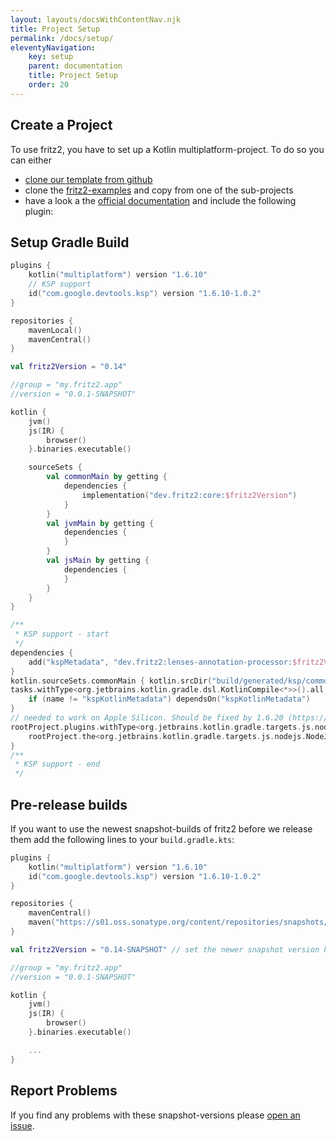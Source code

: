 ```yaml
---
layout: layouts/docsWithContentNav.njk
title: Project Setup
permalink: /docs/setup/
eleventyNavigation:
    key: setup
    parent: documentation
    title: Project Setup
    order: 20
---
```


## Create a Project

To use fritz2, you have to set up a Kotlin multiplatform-project. To do so you can either
* [clone our template from github](https://github.com/jwstegemann/fritz2-template)
* clone the [fritz2-examples](https://github.com/jamowei/fritz2-examples) and copy from one of the sub-projects
* have a look a the [official documentation](https://kotlinlang.org/docs/reference/building-mpp-with-gradle.html#setting-up-a-multiplatform-project) and include the following plugin:

## Setup Gradle Build

```kotlin
plugins {
    kotlin("multiplatform") version "1.6.10"
    // KSP support
    id("com.google.devtools.ksp") version "1.6.10-1.0.2"
}

repositories {
    mavenLocal()
    mavenCentral()
}

val fritz2Version = "0.14"

//group = "my.fritz2.app"
//version = "0.0.1-SNAPSHOT"

kotlin {
    jvm()
    js(IR) {
        browser()
    }.binaries.executable()

    sourceSets {
        val commonMain by getting {
            dependencies {
                implementation("dev.fritz2:core:$fritz2Version")
            }
        }
        val jvmMain by getting {
            dependencies {
            }
        }
        val jsMain by getting {
            dependencies {
            }
        }
    }
}

/**
 * KSP support - start
 */
dependencies {
    add("kspMetadata", "dev.fritz2:lenses-annotation-processor:$fritz2Version")
}
kotlin.sourceSets.commonMain { kotlin.srcDir("build/generated/ksp/commonMain/kotlin") }
tasks.withType<org.jetbrains.kotlin.gradle.dsl.KotlinCompile<*>>().all {
    if (name != "kspKotlinMetadata") dependsOn("kspKotlinMetadata")
}
// needed to work on Apple Silicon. Should be fixed by 1.6.20 (https://youtrack.jetbrains.com/issue/KT-49109#focus=Comments-27-5259190.0-0)
rootProject.plugins.withType<org.jetbrains.kotlin.gradle.targets.js.nodejs.NodeJsRootPlugin> {
    rootProject.the<org.jetbrains.kotlin.gradle.targets.js.nodejs.NodeJsRootExtension>().nodeVersion = "16.0.0"
}
/**
 * KSP support - end
 */
```

## Pre-release builds

If you want to use the newest snapshot-builds of fritz2 before we release them add the 
following lines to your `build.gradle.kts`:

```kotlin
plugins {
    kotlin("multiplatform") version "1.6.10"
    id("com.google.devtools.ksp") version "1.6.10-1.0.2"
}

repositories {
    mavenCentral()
    maven("https://s01.oss.sonatype.org/content/repositories/snapshots/") // new repository here
}

val fritz2Version = "0.14-SNAPSHOT" // set the newer snapshot version here

//group = "my.fritz2.app"
//version = "0.0.1-SNAPSHOT"

kotlin {
    jvm()
    js(IR) {
        browser()
    }.binaries.executable()

    ...
}
```

## Report Problems

If you find any problems with these snapshot-versions please 
[open an issue](https://github.com/jwstegemann/fritz2/issues/new/choose).